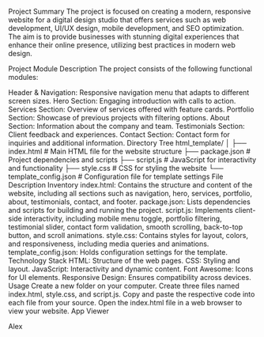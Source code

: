 Project Summary
The project is focused on creating a modern, responsive website for a digital design studio that offers services such as web development, UI/UX design, mobile development, and SEO optimization. The aim is to provide businesses with stunning digital experiences that enhance their online presence, utilizing best practices in modern web design.

Project Module Description
The project consists of the following functional modules:

Header & Navigation: Responsive navigation menu that adapts to different screen sizes.
Hero Section: Engaging introduction with calls to action.
Services Section: Overview of services offered with feature cards.
Portfolio Section: Showcase of previous projects with filtering options.
About Section: Information about the company and team.
Testimonials Section: Client feedback and experiences.
Contact Section: Contact form for inquiries and additional information.
Directory Tree
html_template/
│
├── index.html               # Main HTML file for the website structure
├── package.json             # Project dependencies and scripts
├── script.js                # JavaScript for interactivity and functionality
├── style.css                # CSS for styling the website
└── template_config.json      # Configuration file for template settings
File Description Inventory
index.html: Contains the structure and content of the website, including all sections such as navigation, hero, services, portfolio, about, testimonials, contact, and footer.
package.json: Lists dependencies and scripts for building and running the project.
script.js: Implements client-side interactivity, including mobile menu toggle, portfolio filtering, testimonial slider, contact form validation, smooth scrolling, back-to-top button, and scroll animations.
style.css: Contains styles for layout, colors, and responsiveness, including media queries and animations.
template_config.json: Holds configuration settings for the template.
Technology Stack
HTML: Structure of the web pages.
CSS: Styling and layout.
JavaScript: Interactivity and dynamic content.
Font Awesome: Icons for UI elements.
Responsive Design: Ensures compatibility across devices.
Usage
Create a new folder on your computer.
Create three files named index.html, style.css, and script.js.
Copy and paste the respective code into each file from your source.
Open the index.html file in a web browser to view your website.
App Viewer

Alex
